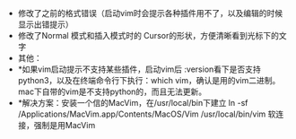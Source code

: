 * 修改了之前的格式错误（启动vim时会提示各种插件用不了，以及编辑的时候显示出错提示）
* 修改了Normal 模式和插入模式时的 Cursor的形状，方便清晰看到光标下的文字
* 其他：
* *如果vim启动提示不支持某些插件，启动vim后 :version看下是否支持python3，以及在终端命令行下执行：which vim，确认是用的vim二进制。mac下自带的vim是不支持python的，而且无法更新。
* *解决方案：安装一个信的MacVim，在/usr/local/bin下建立 ln -sf /Applications/MacVim.app/Contents/MacOS/Vim /usr/local/bin/vim 软连接，强制是用MacVim

